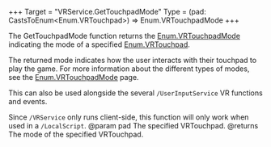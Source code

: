 +++
Target = "VRService.GetTouchpadMode"
Type = (pad: CastsToEnum<Enum.VRTouchpad>) => Enum.VRTouchpadMode
+++

The GetTouchpadMode function returns the [Enum.VRTouchpadMode](https://developer.roblox.com/search#stq=VRTouchpadMode) indicating the mode of a specified [Enum.VRTouchpad](https://developer.roblox.com/search#stq=VRTouchpad).The returned mode indicates how the user interacts with their touchpad to play the game. For more information about the different types of modes, see the [Enum.VRTouchpadMode](https://developer.roblox.com/search#stq=VRTouchpadMode) page.This can also be used alongside the several `/UserInputService` VR functions and events.Since `/VRService` only runs client-side, this function will only work when used in a `/LocalScript`.@param pad The specified VRTouchpad.@returns The mode of the specified VRTouchpad.